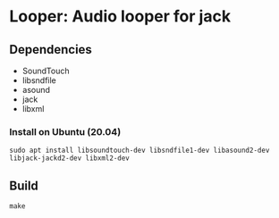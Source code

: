 # Looper: Audio looper for jack

## Dependencies

- SoundTouch
- libsndfile
- asound
- jack
- libxml

### Install on Ubuntu (20.04)
    sudo apt install libsoundtouch-dev libsndfile1-dev libasound2-dev libjack-jackd2-dev libxml2-dev

## Build
    make
